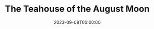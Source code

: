 ---
title: The Teahouse of the August Moon
date: 2023-09-08T00:00:00
opening_date: 1957-09-25
closing_date: 1957-10-05
layout: productions
program:
Theatre: Theatre Jacksonville
Venue: Little Theatre
cast:
- Sakini: Bill Gibbs
- Sgt. Gregovich: James Boyer
- Col. Wainwright Purdy, III: Jack Somack
- Captain Fisby: Roby Robson
- Old Woman: Florence Somack
- Old Woman's Daughter: Linda Willard
- The Daughter's Children:
  - Beth Brecker
  - Karen Green
  - Brent Turbow
  - Barry Henline
- Lady Astor: Lady Astor
- Mr. Hokaida: L.J. Gift
- Mr. Omura: Norman Howard
- Mr. Sumata: Hugh Henline
- Mr. Sumata's Father: David Berrior
- Mr. Seiko: Klip Smith
- Miss Higa-Jiga: Esther Barnes
- Mr. Keora: Dr. Alvin Gross
- Mr. Oshira: Elmo Lehman
- Lotus Blossom: Rosa Harlan
- Captain McLean: Marshall Grauer
- Villager:
  - Bruce Henn
  - Clifford Walker
  - Araron Bowden
  - Jerry Long
- Ladies' League for Democratic Action:
  - Marie Tankersley
  - Lynn Sharer
  - Ruth Hutton
  - Ann Martinez
  - Sandy Brecker
  - Lynn Ross
crew:
- Director: Maurice Geoffrey
- Set Supervisor: Richard Snavely
- Stage Manager:
  - Abby Fink
  - Hugh Henline
  - Dixie Cohen
- Bookholder: Rose Forney
- Sound Effects: Frank Ridge
- Choreography: Betty Ogilvie
- Dialect Advisor:
  - Darrell Riley
  - Jack Campbell
- Lighting:
  - Norman Howard
  - Charles Tankersley
  - Pete House
  - Walter Quattlebaum
  - David Berrior
- Wardrobe:
  - Katherine Groves
  - Eula Mae Snow
  - Marie Tankersley
  - Marie Bristow
  - Taiko Perry
  - Archie Eason
  - Doris Edwards
  - Phyllis Groves
  - Florence Somack
- Properties:
  - Helen Keegan
  - Winifred Horne
  - Pat Robson
  - Eileen Quattlebaum
  - Rozelle Cohen
  - Ralph Anderson
- Make-up:
  - Polly Clendening
  - Jane Porter
- Scenery:
  - Fritz Ashworth
  - Hugh Henline
  - Dixie Cohen
  - Felix Jacobs
  - Bob Keegan
  - Fred Raggett, Jr.
  - Bob Gefter
  - Abbey Fink
  - Bob Phillips
  - Frank Ridge
  - Norman Howard
  - Barry Henline
  - James Bibb
  - Neil Forster
  - Rozelle Cohen
  - Florence Somack
  - Dorothy Massey
  - Marion Conner
  - Beverly Fink
  - Jim Ashworth
  - Ralph Anderson
  - Helen Keegan
  - Harold Henderson
  - Ferguson Barnes
  - Sue Henderson
  - Eddie Curtis
  - Marie Tankersley
  - Jim Mattox
  - Lee Rice
  - James W. Harris, II
  - Jack Fleet
  - Susan Massey
  - Klip Smith
  - JoAnne Hicks
  - Garfield McPherson
  - Bob Kornegay
orchestra:
---